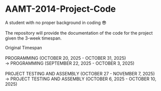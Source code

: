# AAMT-2014-Project-Code
A student with no proper background in coding 😎 <br>
<br>
The repository will provide the documentation of the code for the project given the 3-week timespan. <br>
<P>
Original Timespan <br>
<br>
  PROGRAMMING (OCTOBER 20, 2025 - OCTOBER 31, 2025) <br>
  -> PROGRAMMING (SEPTEMBER 22, 2025 - OCTOBER 3, 2025) <br>
<br>
  PROJECT TESTING AND ASSEMBLY (OCTOBER 27 - NOVEMBER 7, 2025) <br>
  -> PROJECT TESTING AND ASSEMBLY (OCTOBER 6, 2025 - OCTOBER 10, 2025) <br>
</P>

